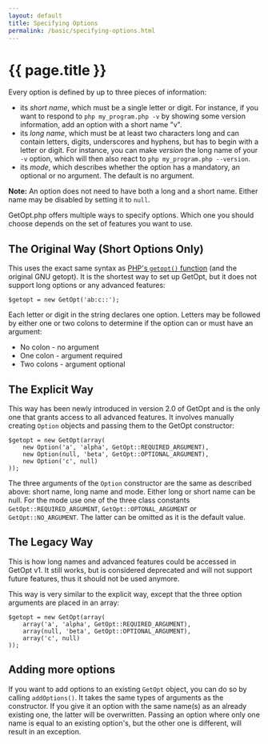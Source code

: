 ```yaml
---
layout: default
title: Specifying Options
permalink: /basic/specifying-options.html
---
```

# {{ page.title }}

Every option is defined by up to three pieces of information:

 - its *short name*, which must be a single letter or digit. For instance, if you want to respond to
`php my_program.php -v` by showing some version information, add an option with a short name "v".
 - its *long name*, which must be at least two characters long and can contain letters, digits, underscores
and hyphens, but has to begin with a letter or digit. For instance, you can make *version* the long name
of your `-v` option, which will then also react to `php my_program.php --version`.
 - its *mode*, which describes whether the option has a mandatory, an optional or no argument. The default
is no argument.

**Note:** An option does not need to have both a long and a short name. Either name may be disabled by
setting it to `null`.

GetOpt.php offers multiple ways to specify options. Which one you should choose depends on the set of features you
want to use.

## The Original Way (Short Options Only)

This uses the exact same syntax as [PHP's `getopt()` function](http://php.net/manual/en/function.getopt.php)
(and the original GNU getopt). It is the shortest way to set up GetOpt, but it does not support
long options or any advanced features:

```php?start_inline=true
$getopt = new GetOpt('ab:c::');
```

Each letter or digit in the string declares one option. Letters may be followed by either one or two colons to
determine if the option can or must have an argument:

 - No colon - no argument
 - One colon - argument required
 - Two colons - argument optional

## The Explicit Way

This way has been newly introduced in version 2.0 of GetOpt and is the only one that grants access to all advanced
features. It involves manually creating `Option` objects and passing them to the GetOpt constructor:

```php?start_inline=true
$getopt = new GetOpt(array(
    new Option('a', 'alpha', GetOpt::REQUIRED_ARGUMENT),
    new Option(null, 'beta', GetOpt::OPTIONAL_ARGUMENT),
    new Option('c', null)
));
```

The three arguments of the `Option` constructor are the same as described above: short name, long name and mode.
Either long or short name can be null. For the mode use one of the three class constants `GetOpt::REQUIRED_ARGUMENT`,
`GetOpt::OPTONAL_ARGUMENT` or `GetOpt::NO_ARGUMENT`. The latter can be omitted as it is the default value.

## The Legacy Way

This is how long names and advanced features could be accessed in GetOpt v1. It still works, but is considered
deprecated and will not support future features, thus it should not be used anymore.

This way is very similar to the explicit way, except that the three option arguments are placed in an array:

```php?start_inline=true
$getopt = new GetOpt(array(
    array('a', 'alpha', GetOpt::REQUIRED_ARGUMENT),
    array(null, 'beta', GetOpt::OPTIONAL_ARGUMENT),
    array('c', null)
));
```

## Adding more options

If you want to add options to an existing `GetOpt` object, you can do so by calling `addOptions()`.
It takes the same types of arguments as the constructor. If you give it an option with the same name(s) as an already
existing one, the latter will be overwritten. Passing an option where only one name is equal to an existing
option's, but the other one is different, will result in an exception.
